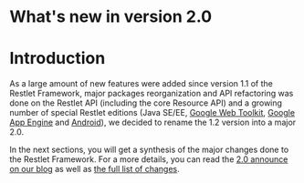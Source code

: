 What's new in version 2.0
=========================

Introduction
============

As a large amount of new features were added since version 1.1 of the
Restlet Framework, major packages reorganization and API refactoring was
done on the Restlet API (including the core Resource API) and a growing
number of special Restlet editions (Java SE/EE, [Google Web
Toolkit](http://web.archive.org/web/20111227072959/http://blog.noelios.com/2008/07/25/restlet-ported-to-gwt/),
[Google App
Engine](http://web.archive.org/web/20111227072959/http://blog.noelios.com/2009/04/11/restlet-in-the-cloud-with-google-app-engine/)
and
[Android](http://web.archive.org/web/20111227072959/http://blog.noelios.com/2009/05/06/restlet-available-on-android-phones/)),
we decided to rename the 1.2 version into a major 2.0.

In the next sections, you will get a synthesis of the major changes done
to the Restlet Framework. For a more details, you can read the [2.0
announce on our
blog](http://web.archive.org/web/20111227072959/http://blog.noelios.com/2010/07/19/restlet-framework-2-0-0-released/)
as well as [the full list of
changes](http://web.archive.org/web/20111227072959/http://www.restlet.org/documentation/snapshot/jse/changes).

